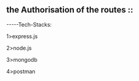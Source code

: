 ## the Authorisation of the routes ::

-----Tech-Stacks:


1>express.js


2>node.js


3>mongodb


4>postman
